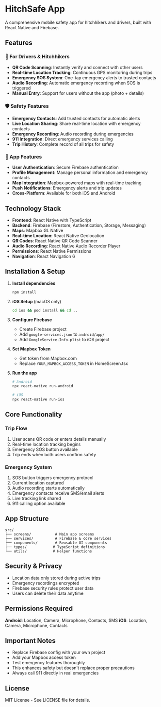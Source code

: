 # HitchSafe App

A comprehensive mobile safety app for hitchhikers and drivers, built with React Native and Firebase.

## Features

### 🚗 For Drivers & Hitchhikers
- **QR Code Scanning**: Instantly verify and connect with other users
- **Real-time Location Tracking**: Continuous GPS monitoring during trips
- **Emergency SOS System**: One-tap emergency alerts to trusted contacts
- **Audio Recording**: Automatic emergency recording when SOS is triggered
- **Manual Entry**: Support for users without the app (photo + details)

### 🛡️ Safety Features
- **Emergency Contacts**: Add trusted contacts for automatic alerts
- **Live Location Sharing**: Share real-time location with emergency contacts
- **Emergency Recording**: Audio recording during emergencies
- **911 Integration**: Direct emergency services calling
- **Trip History**: Complete record of all trips for safety

### 📱 App Features
- **User Authentication**: Secure Firebase authentication
- **Profile Management**: Manage personal information and emergency contacts
- **Map Integration**: Mapbox-powered maps with real-time tracking
- **Push Notifications**: Emergency alerts and trip updates
- **Cross-Platform**: Available for both iOS and Android

## Technology Stack

- **Frontend**: React Native with TypeScript
- **Backend**: Firebase (Firestore, Authentication, Storage, Messaging)
- **Maps**: Mapbox GL Native
- **Real-time Location**: React Native Geolocation
- **QR Codes**: React Native QR Code Scanner
- **Audio Recording**: React Native Audio Recorder Player
- **Permissions**: React Native Permissions
- **Navigation**: React Navigation 6

## Installation & Setup

1. **Install dependencies**
   ```bash
   npm install
   ```

2. **iOS Setup** (macOS only)
   ```bash
   cd ios && pod install && cd ..
   ```

3. **Configure Firebase**
   - Create Firebase project
   - Add `google-services.json` to `android/app/`
   - Add `GoogleService-Info.plist` to iOS project

4. **Set Mapbox Token**
   - Get token from Mapbox.com
   - Replace `YOUR_MAPBOX_ACCESS_TOKEN` in HomeScreen.tsx

5. **Run the app**
   ```bash
   # Android
   npx react-native run-android
   
   # iOS
   npx react-native run-ios
   ```

## Core Functionality

### Trip Flow
1. User scans QR code or enters details manually
2. Real-time location tracking begins
3. Emergency SOS button available
4. Trip ends when both users confirm safety

### Emergency System
1. SOS button triggers emergency protocol
2. Current location captured
3. Audio recording starts automatically
4. Emergency contacts receive SMS/email alerts
5. Live tracking link shared
6. 911 calling option available

## App Structure

```
src/
├── screens/           # Main app screens
├── services/          # Firebase & core services
├── components/        # Reusable UI components
├── types/            # TypeScript definitions
└── utils/            # Helper functions
```

## Security & Privacy

- Location data only stored during active trips
- Emergency recordings encrypted
- Firebase security rules protect user data
- Users can delete their data anytime

## Permissions Required

**Android**: Location, Camera, Microphone, Contacts, SMS
**iOS**: Location, Camera, Microphone, Contacts

## Important Notes

- Replace Firebase config with your own project
- Add your Mapbox access token
- Test emergency features thoroughly
- This enhances safety but doesn't replace proper precautions
- Always call 911 directly in real emergencies

## License

MIT License - See LICENSE file for details. 